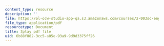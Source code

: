```yaml
---
content_type: resource
description: ''
file: https://ol-ocw-studio-app-qa.s3.amazonaws.com/courses/2-003sc-engineering-dynamics-fall-2011/6b88f8823cc5a05e93a99d9d3375ff26_mB_rrEN_Ltc.pdf
file_type: application/pdf
resourcetype: Document
title: 3play pdf file
uid: 6b88f882-3cc5-a05e-93a9-9d9d3375ff26
---
```

